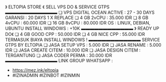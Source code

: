 》 ELTOPIA STORE 《
SELL VPS DO & SERVICE GTPS
▬▬▬▬▬▬▬▬▬▬▬▬
❏ VPS DIGITAL OCEAN
ACTIVE : 27 - 30 DAYS
GARANSI : 20 DAYS 1 X REPLACE
❏ 4 GB 2vCPU : 35.000 IDR
❏ 8 GB 4vCPU : 60.000 IDR
❏ 16 GB 8vCPU : 80.000 IDR
OS : LINUX, DEBIAN, UBUNTU
INSTALL WINDOWS : +10K
▬▬▬▬▬▬▬▬▬▬▬▬
》 READY UP DO《
❏ 4 GB GOOD CPP : 50.000 IDR
❏ 4 GB NICE CPP : 55.000 IDR
TERMASUK BIAYA INSTALL WINDOWS !
▬▬▬▬▬▬▬▬▬▬▬▬
SERVICE GTPS BY ELTOPIA
❏ JASA SETUP VPS : 5.000 IDR
❏ JASA RENAME : 5.000 IDR
❏ JASA CREATE CITEM : 10.000 IDR
❏ JASA DESIGN CITEM : TERGANTUNG
❏ JASA CODER PERMA : 30.000 IDR
▬▬▬▬▬▬▬▬▬▬▬▬
LINK GROUP WHATSAPP :
- https://mez.ink/eltopia
- #IZINADMIN #IZINBOT #IZINMIN
